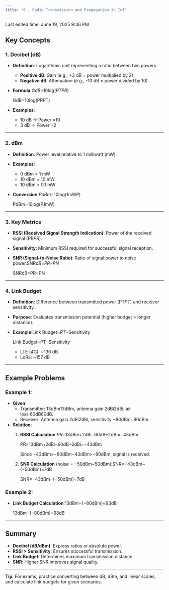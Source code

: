 ```yaml
---
title: "6 - Radio Transmission and Propagation in IoT"
---
```

Last edited time: June 19, 2025 9:46 PM

## **Key Concepts**

### **1. Decibel (dB)**

- **Definition**: Logarithmic unit representing a ratio between two powers.
    - **Positive dB**: Gain (e.g., +3 dB = power multiplied by 2)
    - **Negative dB**: Attenuation (e.g., -10 dB = power divided by 10)
- **Formula**:*GdB*=10log(*PTPR*)
    
    GdB=10log⁡(PRPT)
    
- **Examples**:
    - 10 dB → Power ×10
    - 3 dB → Power ÷2

---

### **2. dBm**

- **Definition**: Power level relative to 1 milliwatt (mW).
- **Examples**:
    - 0 dBm = 1 mW
    - 10 dBm = 10 mW
    - 10 dBm = 0.1 mW
- **Conversion**:*PdBm*=10log(1mW*P*)
    
    PdBm=10log⁡(P1mW)
    

---

### **3. Key Metrics**

- **RSSI (Received Signal Strength Indication)**: Power of the received signal (PR*PR*).
- **Sensitivity**: Minimum RSSI required for successful signal reception.
- **SNR (Signal-to-Noise Ratio)**: Ratio of signal power to noise power.SNR*dB*=*PR*−*PN*
    
    SNRdB=PR−PN
    

---

### **4. Link Budget**

- **Definition**: Difference between transmitted power (PT*PT*) and receiver sensitivity.
- **Purpose**: Evaluates transmission potential (higher budget = longer distance).
- **Example**:Link Budget=*PT*−Sensitivity
    
    Link Budget=PT−Sensitivity
    
    - LTE (4G): ~130 dB
    - LoRa: ~157 dB

---

## **Example Problems**

### **Example 1:**

- **Given**:
    - Transmitter: 13dBm13dBm, antenna gain 2dBi2dBi, air loss 60dB60dB.
    - Receiver: Antenna gain 2dBi2dBi, sensitivity −80dBm−80dBm.
- **Solution**:
    1. **RSSI Calculation**:*PR*=13dBm+2dBi−60dB+2dBi=−43dBm
        
        PR=13dBm+2dBi−60dB+2dBi=−43dBm
        
        Since −43dBm>−80dBm−43dBm>−80dBm, signal is received.
        
    2. **SNR Calculation** (noise = −50dBm−50dBm):SNR=−43dBm−(−50dBm)=7dB
        
        SNR=−43dBm−(−50dBm)=7dB
        

### **Example 2:**

- **Link Budget Calculation**:13dBm−(−80dBm)=93dB
    
    13dBm−(−80dBm)=93dB
    

---

## **Summary**

- **Decibel (dB/dBm)**: Express ratios or absolute power.
- **RSSI > Sensitivity**: Ensures successful transmission.
- **Link Budget**: Determines maximum transmission distance.
- **SNR**: Higher SNR improves signal quality.

---

**Tip**: For exams, practice converting between dB, dBm, and linear scales, and calculate link budgets for given scenarios.
